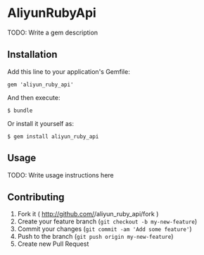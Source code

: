 # AliyunRubyApi

TODO: Write a gem description

## Installation

Add this line to your application's Gemfile:

    gem 'aliyun_ruby_api'

And then execute:

    $ bundle

Or install it yourself as:

    $ gem install aliyun_ruby_api

## Usage

TODO: Write usage instructions here

## Contributing

1. Fork it ( http://github.com/<my-github-username>/aliyun_ruby_api/fork )
2. Create your feature branch (`git checkout -b my-new-feature`)
3. Commit your changes (`git commit -am 'Add some feature'`)
4. Push to the branch (`git push origin my-new-feature`)
5. Create new Pull Request

